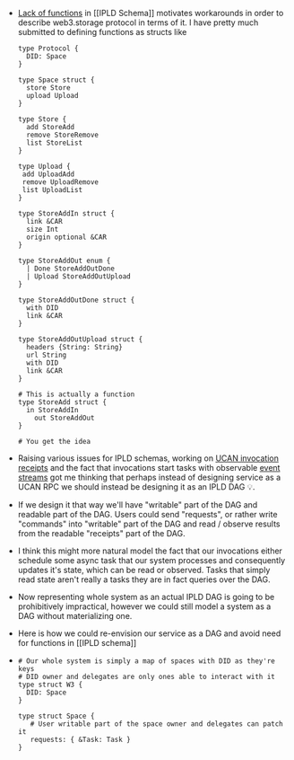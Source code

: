 - [Lack of functions](https://github.com/ipld/ipld/issues/263) in [[IPLD Schema]] motivates workarounds in order to describe web3.storage protocol in terms of it. I have pretty much submitted to defining functions as structs like
  
  ```ipldsch
  type Protocol {
    DID: Space
  }
  
  type Space struct {
    store Store
    upload Upload
  }
  
  type Store {
    add StoreAdd
    remove StoreRemove
    list StoreList
  }
  
  type Upload {
   add UploadAdd
   remove UploadRemove
   list UploadList
  }
  
  type StoreAddIn struct {
    link &CAR
    size Int
    origin optional &CAR
  }
  
  type StoreAddOut enum {
    | Done StoreAddOutDone 
    | Upload StoreAddOutUpload
  }
  
  type StoreAddOutDone struct {
    with DID
    link &CAR
  }
  
  type StoreAddOutUpload struct {
    headers {String: String}
    url String
    with DID
    link &CAR
  }
  
  # This is actually a function
  type StoreAdd struct {
  	in StoreAddIn
      out StoreAddOut
  }
  
  # You get the idea
  ```
- Raising various issues for IPLD schemas, working on [UCAN invocation receipts](https://github.com/web3-storage/ucanto/issues/151) and the fact that invocations start tasks with observable [event streams](https://github.com/web3-storage/w3infra/issues/117) got me thinking that perhaps instead of designing service as a UCAN RPC we should instead be designing it as an IPLD DAG 💡.
- If we design it that way we'll have "writable" part of the DAG and readable part of the DAG. Users could send "requests", or rather write "commands" into "writable" part of the DAG and read / observe results from the readable "receipts" part of the DAG.
- I think this might more natural model the fact that our invocations either schedule some async task that our system processes and consequently updates it's state, which can be read or observed. Tasks that simply read state aren't really a tasks they are in fact queries over the DAG.
- Now representing whole system as an actual IPLD DAG is going to be prohibitively impractical, however we could still model a system as a DAG without materializing one.
- Here is how we could re-envision our service as a DAG and avoid need for functions in [[IPLD schema]]
- ```ipldsch
  # Our whole system is simply a map of spaces with DID as they're keys
  # DID owner and delegates are only ones able to interact with it
  type struct W3 {
    DID: Space
  }
  
  type struct Space {
     # User writable part of the space owner and delegates can patch it 
     requests: { &Task: Task }
  }
  ```